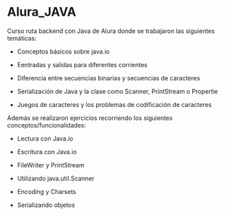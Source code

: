 # Alura_JAVA

Curso ruta backend con Java de Alura donde se trabajaron las siguientes temáticas:

- Conceptos básicos sobre java.io

- Eentradas y salidas para diferentes corrientes

- Diferencia entre secuencias binarias y secuencias de caracteres

- Serialización de Java y la clase como Scanner, PrintStream o Propertie

- Juegos de caracteres y los problemas de codificación de caracteres

Además se realizaron ejercicios recorriendo los siguientes conceptos/funcionalidades:

- Lectura con Java.io

- Escritura con Java.io

- FileWriter y PrintStream

- Utilizando java.util.Scanner

- Encoding y Charsets

- Serializando objetos
